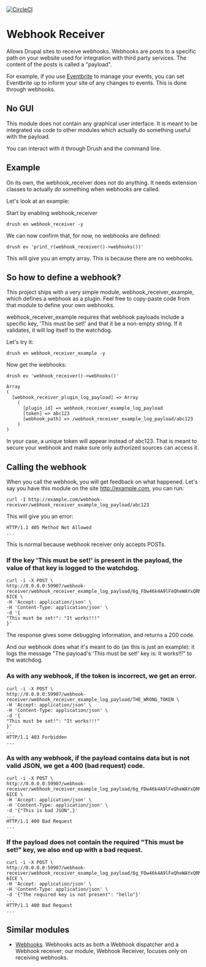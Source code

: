 [![CircleCI](https://circleci.com/gh/dcycle/webhook_receiver/tree/1.x.svg?style=svg)](https://circleci.com/gh/dcycle/webhook_receiver/tree/1.x)

Webhook Receiver
=====

Allows Drupal sites to receive webhooks. Webhooks are posts to a specific path on your website used for integration with third party services. The content of the posts is called a "payload".

For example, if you use [Eventbrite](https://www.eventbrite.com) to manage your events, you can set Eventbrite up to inform your site of any changes to events. This is done through webhooks.

No GUI
-----

This module does not contain any graphical user interface. It is meant to be integrated via code to other modules which actually do something useful with the payload.

You can interact with it through Drush and the command line.

Example
-----

On its own, the webhook_receiver does not do anything. It needs extension classes to actually do something when webhooks are called.

Let's look at an example:

Start by enabling webhook_receiver

    drush en webhook_receiver -y

We can now confirm that, for now, no webhooks are defined:

    drush ev 'print_r(webhook_receiver()->webhooks())'

This will give you an empty array. This is because there are no webhooks.

So how to define a webhook?
-----

This project ships with a very simple module, webhook_receiver_example, which defines a webhook as a plugin. Feel free to copy-paste code from that module to define your own webhooks.

webhook_receiver_example requires that webhook payloads include a specific key, 'This must be set!' and that it be a non-empty string. If it validates, it will log itself to the watchdog.

Let's try it:

    drush en webhook_receiver_example -y

Now get the webhooks:

    drush ev 'webhook_receiver()->webhooks()'

    Array
    (
      [webhook_receiver_plugin_log_payload] => Array
        (
          [plugin_id] => webhook_receiver_example_log_payload
          [token] => abc123
          [webhook_path] => /webhook_receiver_example_log_payload/abc123
        )
    )

In your case, a unique token will appear instead of abc123. That is meant to secure your webhook and make sure only authorized sources can access it.

Calling the webhook
-----

When you call the webhook, you will get feedback on what happened. Let's say you have this module on the site http://example.com, you can run:

    curl -I http://example.com/webhook-receiver/webhook_receiver_example_log_payload/abc123

This will give you an error:

    HTTP/1.1 405 Method Not Allowed
    ...

This is normal because webhook receiver only accepts POSTs.

### If the key 'This must be set!' is present in the payload, the value of that key is logged to the watchdog.

    curl -i -X POST \
    http://0.0.0.0:59907/webhook-receiver/webhook_receiver_example_log_payload/6g_FDw46k4A9lFeQheWAYxQRMmAqmtpxvy4uhS-6ICE \
    -H 'Accept: application/json' \
    -H 'Content-Type: application/json' \
    -d '{
    "This must be set!": "It works!!!"
    }'

The response gives some debugging information, and returns a 200 code.

And our webhook does what it's meant to do (as this is just an example): it logs the message "The payload's 'This must be set!' key is: It works!!!" to the watchdog.

### As with any webhook, if the token is incorrect, we get an error.

    curl -i -X POST \
    http://0.0.0.0:59907/webhook-receiver/webhook_receiver_example_log_payload/THE_WRONG_TOKEN \
    -H 'Accept: application/json' \
    -H 'Content-Type: application/json' \
    -d '{
    "This must be set!": "It works!!!"
    }'
    ...
    HTTP/1.1 403 Forbidden
    ...

### As with any webhook, if the payload contains data but is not valid JSON, we get a 400 (bad request) code.

    curl -i -X POST \
    http://0.0.0.0:59907/webhook-receiver/webhook_receiver_example_log_payload/6g_FDw46k4A9lFeQheWAYxQRMmAqmtpxvy4uhS-6ICE \
    -H 'Accept: application/json' \
    -H 'Content-Type: application/json' \
    -d '{"This is bad JSON",}'
    ...
    HTTP/1.1 400 Bad Request
    ...

### If the payload does not contain the required "This must be set!" key, we also end up with a bad request.

    curl -i -X POST \
    http://0.0.0.0:59907/webhook-receiver/webhook_receiver_example_log_payload/6g_FDw46k4A9lFeQheWAYxQRMmAqmtpxvy4uhS-6ICE \
    -H 'Accept: application/json' \
    -H 'Content-Type: application/json' \
    -d '{"The required key is not present": "hello"}'
    ...
    HTTP/1.1 400 Bad Request
    ...





Similar modules
-----

* [Webhooks](https://www.drupal.org/project/webhooks). Webhooks acts as both a Webhook dispatcher and a Webhook receiver; our module, Webhook Receiver, focuses only on receiving webhooks.
